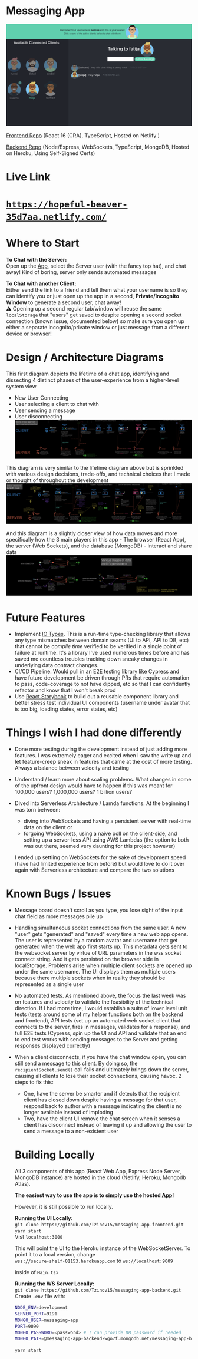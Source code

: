 # Messaging App

![](./app-screenshot.png)

[Frontend Repo](https://github.com/Tzinov15/messaging-app-frontend) (React 16 (CRA), TypeScript, Hosted on Netlify )

[Backend Repo](https://github.com/Tzinov15/messaging-app-backend) (Node/Express, WebSockets, TypeScript, MongoDB, Hosted on Heroku, Using Self-Signed Certs)

# Live Link

# [`https://hopeful-beaver-35d7aa.netlify.com/`](https://hopeful-beaver-35d7aa.netlify.com/)

# Where to Start

**To Chat with the Server:**  
Open up the [App](https://hopeful-beaver-35d7aa.netlify.com/`), select the Server user (with the fancy top hat), and chat away! Kind of boring, server only sends automated messages

**To Chat with another Client:**  
Either send the link to a friend and tell them what your username is so they can identify you or just open up the app in a second, **Private/Incognito Window** to generate a second user, chat away!  
⚠️ Opening up a second regular tab/window will reuse the same `localStorage` that "users" get saved to despite opening a second socket connection (known issue, documented below) so make sure you open up either a separate incognito/private window or just message from a different device or browser!

# Design / Architecture Diagrams

This first diagram depicts the lifetime of a chat app, identifying and dissecting 4 distinct phases of the user-experience from a higher-level system view

- New User Connecting
- User selecting a client to chat with
- User sending a message
- User disconnecting
  ![](./lifetime.jpeg)

This diagram is very similar to the lifetime diagram above but is sprinkled with various design decisions, trade-offs, and technical choices that I made or thought of throughout the development
![](./design-decisions-made.jpeg)

And this diagram is a slightly closer view of how data moves and more specifically how the 3 main players in this app - The browser (React App), the server (Web Sockets), and the database (MongoDB) - interact and share data
![](./data-stages.jpeg)

# Future Features

- Implement [IO Types](https://github.com/gcanti/io-ts). This is a run-time type-checking library that allows any type mismatches between domain seams (UI to API, API to DB, etc) that cannot be _compile time_ verified to be verified in a single point of failure at runtime. It's a library I've used numerous times before and has saved me countless troubles tracking down sneaky changes in underlying data contract changes.
- CI/CD Pipeline. Would pull in an E2E testing library like Cypress and have future development be driven through PRs that require automation to pass, code-coverage to not have dipped, etc so that I can confidently refactor and know that I won't break prod
- Use [React Storybook](https://storybook.js.org/) to build out a reusable component library and better stress test individual UI components (username under avatar that is too big, loading states, error states, etc)

# Things I wish I had done differently

- Done more testing during the development instead of just adding more features. I was extremely eager and excited when I saw the write up and let feature-creep sneak in features that came at the cost of more testing. Always a balance between velocity and testing
- Understand / learn more about scaling problems. What changes in some of the upfront design would have to happen if this was meant for 100,000 users? 1,000,000 users? 1 billion users?
- Dived into Serverless Architecture / Lamda functions. At the beginning I was torn between:

  - diving into WebSockets and having a persistent server with real-time data on the client or
  - forgoing WebSockets, using a naive poll on the client-side, and setting up a server-less API using AWS Lambdas (the option to both was out there, seemed very daunting for this project however)

  I ended up settling on WebSockets for the sake of development speed (have had limited experience from before) but would love to do it over again with Serverless architecture and compare the two solutions

# Known Bugs / Issues

- Message board doesn't scroll as you type, you lose sight of the input chat field as more messages pile up
- Handling simultaneous socket connections from the same user. A new "user" gets "generated" and "saved" every time a new web app opens. The user is represented by a random avatar and username that get generated when the web app first starts up. This metadata gets sent to the websocket server by virtue of URL parameters in the wss socket connect string. And it gets persisted on the browser side in localStorage. Problems arise when multiple client sockets are opened up under the same username. The UI displays them as multiple users because there multiple sockets when in reality they should be represented as a single user
- No automated tests. As mentioned above, the focus the last week was on features and velocity to validate the feasibility of the technical direction. If I had more time, I would establish a suite of lower level unit tests (tests around some of my helper functions both on the backend and frontend), API tests (set up an automated web socket client that connects to the server, fires in messages, validates for a response), and full E2E tests (Cypress, spin up the UI and API and validate that an end to end test works with sending messages to the Server and getting responses displayed correctly)

- When a client disconnects, if you have the chat window open, you can still send a message to this client. By doing so, the `recipientSocket.send()` call fails and ultimately brings down the server, causing all clients to lose their socket connections, causing havoc. 2 steps to fix this:

  - One, have the server be smarter and if detects that the recipient client has closed down despite having a message for that user, respond back to author with a message indicating the client is no longer available instead of imploding
  - Two, have the client UI remove the chat screen when it senses a client has disconnect instead of leaving it up and allowing the user to send a message to a non-existent user

  # Building Locally

  All 3 components of this app (React Web App, Express Node Server, MongoDB instance) are hosted in the cloud (Netlify, Heroku, Mongodb Atlas).

  **The easiest way to use the app is to simply use the hosted [App](https://hopeful-beaver-35d7aa.netlify.com/)!**

  However, it is still possible to run locally.

  **Running the UI Locally:**  
  `git clone https://github.com/Tzinov15/messaging-app-frontend.git`  
  `yarn start`  
  Vist `localhost:3000`

  This will point the UI to the Heroku instance of the WebSocketServer. To point it to a local version, change  
  `wss://secure-shelf-01153.herokuapp.com` to `ws://localhost:9009`

  inside of `Main.tsx`

  **Running the WS Server Locally:**  
  `git clone https://github.com/Tzinov15/messaging-app-backend.git`  
  Create `.env` file with:

  ```bash
  NODE_ENV=development
  SERVER_PORT=9191
  MONGO_USER=messaging-app
  PORT=9090
  MONGO_PASSWORD=<password> # I can provide DB password if needed
  MONGO_PATH=@messaging-app-backend-wgo7f.mongodb.net/messaging-app-backend?retryWrites=true&w=majority&authSource=admin
  ```

  `yarn start`
